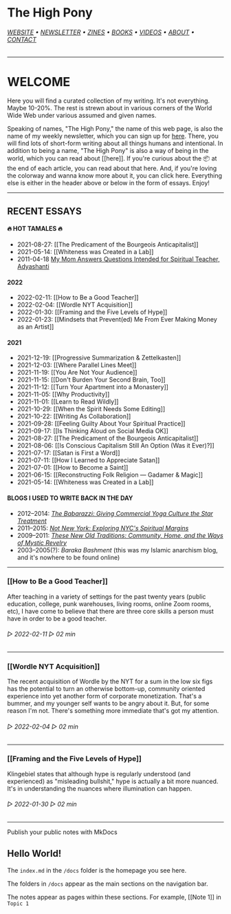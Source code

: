 # The High Pony

###### [WEBSITE](http://bodoto.computer) • [NEWSLETTER](https://mailchi.mp/8cc665f9d3f5/sign-up-for-the-newsletter) • [ZINES](https://bobdoto.computer/ZINES-1) • [BOOKS](https://bobdoto.computer/books) • [VIDEOS](https://bobdoto.computer/videos) • [ABOUT](https://bobdoto.computer/ABOUT-ME) • [CONTACT](https://bobdoto.computer/contact-form)
---
# WELCOME
Here you will find a curated collection of my writing. It's not everything. Maybe 10-20%. The rest is strewn about in various corners of the World Wide Web under various assumed and given names. 

Speaking of names, "The High Pony," the name of this web page, is also the name of my weekly newsletter, which you can sign up for [here](https://mailchi.mp/8cc665f9d3f5/sign-up-for-the-newsletter). There, you will find lots of short-form writing about all things humans and intentional. In addition to being a name, "The High Pony" is also a way of being in the world, which you can read about [[here]]. If you're curious about the 📦 at the end of each article, you can read about that here. And, if you're loving the colorway and wanna know more about it, you can click here. Everything else is either in the header above or below in the form of essays. Enjoy!

---

## RECENT ESSAYS

#### 🔥 HOT TAMALES 🔥
- 2021-08-27: [[The Predicament of the Bourgeois Anticapitalist]]
- 2021-05-14: [[Whiteness was Created in a Lab]]
- 2011-04-18 [My Mom Answers Questions Intended for Spiritual Teacher, Adyashanti](app://obsidian.md/My%20Mom%20Answers%20Questions%20Intended%20for%20Spiritual%20Teacher,%20Adyashanti)

#### 2022
- 2022-02-11: [[How to Be a Good Teacher]]
- 2022-02-04: [[Wordle NYT Acquisition]]
- 2022-01-30: [[Framing and the Five Levels of Hype]]
- 2022-01-23: [[Mindsets that Prevent(ed) Me From Ever Making Money as an Artist]]

#### 2021
- 2021-12-19: [[Progressive Summarization & Zettelkasten]]
- 2021-12-03: [[Where Parallel Lines Meet]]
- 2021-11-19: [[You Are Not Your Audience]]
- 2021-11-15: [[Don't Burden Your Second Brain, Too]]
- 2021-11-12: [[Turn Your Apartment into a Monastery]]
- 2021-11-05: [[Why Productivity]]
- 2021-11-01: [[Learn to Read Wildly]]
- 2021-10-29: [[When the Spirit Needs Some Editing]]
- 2021-10-22: [[Writing As Collaboration]]
- 2021-09-28: [[Feeling Guilty About Your Spiritual Practice]]
- 2021-09-17: [[Is Thinking Aloud on Social Media OK]]
- 2021-08-27: [[The Predicament of the Bourgeois Anticapitalist]]
- 2021-08-06: [[Is Conscious Capitalism Still An Option (Was it Ever)?]]
- 2021-07-17: [[Satan is First a Word]]
- 2021-07-11: [[How I Learned to Appreciate Satan]]
- 2021-07-01: [[How to Become a Saint]]
- 2021-06-15: [[Reconstructing Folk Religion — Gadamer & Magic]]
- 2021-05-14: [[Whiteness was Created in a Lab]]

#### BLOGS I USED TO WRITE BACK IN THE DAY
- 2012–2014: [_The Babarazzi: Giving Commercial Yoga Culture the Star Treatment_](http://thebabarazzi.com)
- 2011–2015: [_Not New York: Exploring NYC's Spiritual Margins_](https://notnewyork.net/)
- 2009–2011: [_These New Old Traditions: Community, Home, and the Ways of Mystic Revelry_](https://newoldtraditions.wordpress.com/)
- 2003–2005(?): *Baraka Bashment* (this was my Islamic anarchism blog, and it's nowhere to be found online)

---

### [[How to Be a Good Teacher]]

After teaching in a variety of settings for the past twenty years (public education, college, punk warehouses, living rooms, online Zoom rooms, etc), I have come to believe that there are three core skills a person must have in order to be a good teacher.

###### ▷ 2022-02-11 ▷ 02 min
---
### [[Wordle NYT Acquisition]]

The recent acquisition of Wordle by the NYT for a sum in the low six figs has the potential to turn an otherwise bottom-up, community oriented experience into yet another form of corporate monetization. That's a bummer, and my younger self wants to be angry about it. But, for some reason I'm not. There's something more immediate that's got my attention.

###### ▷ 2022-02-04 ▷ 02 min
---
### [[Framing and the Five Levels of Hype]]
Klingebiel states that although hype is regularly understood (and experienced) as "misleading bullshit," hype is actually a bit more nuanced. It's in understanding the nuances where illumination can happen.
###### ▷ 2022-01-30 ▷ 02 min
---

Publish your public notes with MkDocs

## Hello World!

The `index.md` in the `/docs` folder is the homepage you see here.

The folders in `/docs` appear as the main sections on the navigation bar.

The notes appear as pages within these sections. For example, [[Note 1]] in `Topic 1`